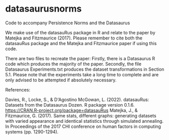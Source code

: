 # datasaurusnorms
Code to accompany Persistence Norms and the Datasaurus

We make use of the datasauRus package in R and relate to the paper by Matejka and Fitzmaurice (2017). Please remember to cite both the datasauRus package and the Matejka and Fitzmaurice paper if using this code.

There are two files to recreate the paper:
  Firstly, there is a Datasaurus R code which produces the majority of the paper. 
  Secondly, the file Datasaurus Experiments.txt produces the dataset transformations in Section 5.1. Please note that the experiments take a long time to complete and are only advised to be attempted if absolutely necessary.

References:

Davies, R., Locke, S., & D'Agostino McGowan, L. (2022). datasauRus: Datasets from the Datasaurus Dozen. R package version 0.1.6. https://CRAN.R-project.org/package=datasauRus
Matejka, J., & Fitzmaurice, G. (2017). Same stats, different graphs: generating datasets with varied appearance and identical statistics through simulated annealing. In Proceedings of the 2017 CHI conference on human factors in computing systems (pp. 1290-1294).
